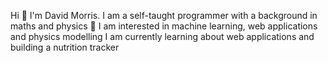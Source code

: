 Hi 👋 I'm David Morris. I am a self-taught programmer with a background in maths and physics 📐
I am interested in machine learning, web applications and physics modelling
I am currently learning about web applications and building a nutrition tracker